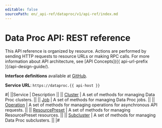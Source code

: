 ```yaml
---
editable: false
sourcePath: en/_api-ref/dataproc/v1/api-ref/index.md
---
```


# Data Proc API: REST reference

This API reference is organized by resource. Actions are performed by sending HTTP requests to resource URLs or making RPC calls. For more information about API architecture, see [API Concepts]({{ api-url-prefix }}/api-design-guide/).

**Interface definitions** available at [GitHub](https://github.com/yandex-cloud/cloudapi/tree/master/yandex/cloud/dataproc/v1).

**Service URL**: `https://dataproc.{{ api-host }}`

#|
||Service | Description ||
|| [Cluster](Cluster/index.md) | A set of methods for managing Data Proc clusters. ||
|| [Job](Job/index.md) | A set of methods for managing Data Proc jobs. ||
|| [Operation](Operation/index.md) | A set of methods for managing operations for asynchronous API requests. ||
|| [ResourcePreset](ResourcePreset/index.md) | A set of methods for managing ResourcePreset resources. ||
|| [Subcluster](Subcluster/index.md) | A set of methods for managing Data Proc subclusters. ||
|#